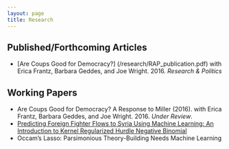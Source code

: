 ```yaml
---
layout: page
title: Research
---
```


## Published/Forthcoming Articles
* [Are Coups Good for Democracy?] (/research/RAP_publication.pdf) with Erica Frantz, Barbara Geddes, and Joe Wright. 2016. *Research & Politics*

## Working Papers
* Are Coups Good for Democracy? A Response to Miller (2016). with Erica Frantz, Barbara Geddes, and Joe Wright. 2016. *Under Review*.
* [Predicting Foreign Fighter Flows to Syria Using Machine Learning: An Introduction to Kernel Regularized Hurdle Negative Binomial](https://www.dropbox.com/s/1ny0cewhyv2o4vb/derpanopoulos_sonnet_ff.pdf?dl=0)
* Occam’s Lasso: Parsimonious Theory-Building Needs Machine Learning
